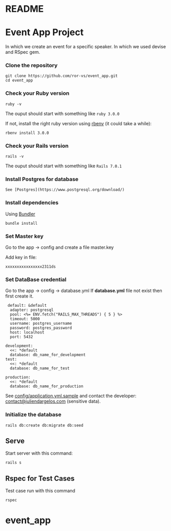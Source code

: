 # README

# Event App Project
In which we create an event for a specific speaker. In which we used devise and RSpec gem.

### Clone the repository

```shell
git clone https://github.com/ror-vs/event_app.git
cd event_app
```

### Check your Ruby version

```shell
ruby -v
```

The ouput should start with something like `ruby 3.0.0`

If not, install the right ruby version using [rbenv](https://github.com/rbenv/rbenv) (it could take a while):

```shell
rbenv install 3.0.0
```

### Check your Rails version

```shell
rails -v
```

The ouput should start with something like `Rails 7.0.1`


### Install Postgres for database

```shell
See [Postgres](https://www.postgresql.org/download/)
```


### Install dependencies

Using [Bundler](https://github.com/bundler/bundler)

```shell
bundle install
```

### Set Master key

Go to the app -> config and create a file master.key

Add key in file:

````xxxxxxxxxxxxxxxx2311ds````


### Set DataBase credential
Go to the app -> config -> database.yml
If **database.yml** file not exist then first create it.

```shell
 default: &default
  adapter: postgresql
  pool: <%= ENV.fetch("RAILS_MAX_THREADS") { 5 } %>
  timeout: 5000
  username: postgres_username
  password: postgres_password
  host: localhost
  port: 5432

development:
  <<: *default
  database: db_name_for_development
test:
  <<: *default
  database: db_name_for_test

production:
  <<: *default
  database: db_name_for_production
  ```

See [config/application.yml.sample](https://github.com/juliendargelos/project/blob/master/config/application.yml.sample) and contact the developer: [contact@juliendargelos.com](mailto:contact@juliendargelos.com) (sensitive data).

### Initialize the database

```shell
rails db:create db:migrate db:seed
```

## Serve
Start server with this command:
```shell
rails s
```

## Rspec for Test Cases
Test case run with this command

```shell
rspec
```
# event_app

